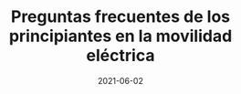 ---
title: "Preguntas frecuentes de los principiantes en la movilidad eléctrica"
date: 2021-06-02
pubtype: "Articulo"
featured: true
description: "Este artículo trata sobre las preguntas más frecuentes entre los principiante. Trata de ayudar a la gente que se quiere iniciar en la movilidad eléctrica."
tags: ["OPME-c","coche","electrico","carga"]
image: "https://encrypted-tbn0.gstatic.com/images?q=tbn:ANd9GcTy2ig2tKVdSTVZM83iInGoSczHjnvVnQ6WiQ&usqp=CAU"
link: "https://movilidadelectricazaragoza.es/preguntas-para-principiantes/"
fact: "Loc coches eléctricos cada vez son mas demandados."
weight: 400
sitemap:
  priority : 0.8
---